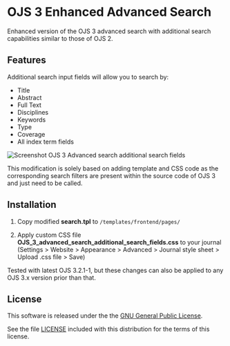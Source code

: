 # OJS 3 Enhanced Advanced Search
Enhanced version of the OJS 3 advanced search with additional search capabilities similar to those of OJS 2.

## Features

Additional search input fields will allow you to search by:
- Title
- Abstract
- Full Text
- Disciplines
- Keywords
- Type
- Coverage
- All index term fields

![Screenshot OJS 3 Advanced search additional search fields ](https://user-images.githubusercontent.com/71929510/94367234-aa4ede80-00dd-11eb-867f-6e4e979632db.jpg)

This modification is solely based on adding template and CSS code as the corresponding search filters are present within the source code of OJS 3 and just need to be called.

## Installation
1. Copy modified **search.tpl** to `/templates/frontend/pages/`

2. Apply custom CSS file **OJS_3_advanced_search_additional_search_fields.css** to your journal (Settings > Website > Appearance > Advanced > Journal style sheet > Upload .css file > Save)

Tested with latest OJS 3.2.1-1, but these changes can also be applied to any OJS 3.x version prior than that.

## License
This software is released under the the [GNU General Public License](LICENSE).

See the file [LICENSE](LICENSE) included with this distribution for the terms
of this license.
